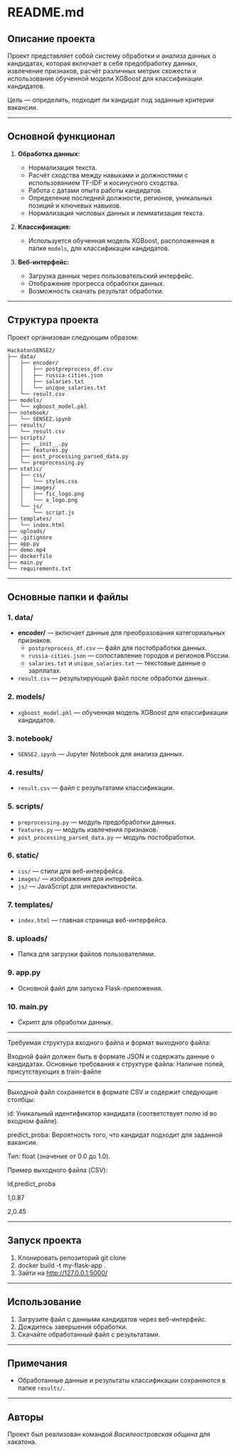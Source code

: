 # README.md

## Описание проекта

Проект представляет собой систему обработки и анализа данных о кандидатах, которая включает в себя предобработку данных, извлечение признаков, расчёт различных метрик схожести и использование обученной модели XGBoost для классификации кандидатов. 

Цель — определить, подходит ли кандидат под заданные критерии вакансии.

---

## Основной функционал

1. **Обработка данных:**
   - Нормализация текста.
   - Расчёт сходства между навыками и должностями с использованием TF-IDF и косинусного сходства.
   - Работа с датами опыта работы кандидатов.
   - Определение последней должности, регионов, уникальных позиций и ключевых навыков.
   - Нормализация числовых данных и лемматизация текста.

2. **Классификация:**
   - Используется обученная модель XGBoost, расположенная в папке `models`, для классификации кандидатов.

3. **Веб-интерфейс:**
   - Загрузка данных через пользовательский интерфейс.
   - Отображение прогресса обработки данных.
   - Возможность скачать результат обработки.

---

## Структура проекта

Проект организован следующим образом:

```plaintext
HackatonSENSE2/
├── data/
│   ├── encoder/
│   │   ├── postpreprocess_df.csv
│   │   ├── russia-cities.json
│   │   ├── salaries.txt
│   │   └── unique_salaries.txt
│   └── result.csv
├── models/
│   └── xgboost_model.pkl
├── notebook/
│   └── SENSE2.ipynb
├── results/
│   └── result.csv
├── scripts/
│   ├── __init__.py
│   ├── features.py
│   ├── post_processing_parsed_data.py
│   └── preprocessing.py
├── static/
│   ├── css/
│   │   └── styles.css
│   ├── images/
│   │   ├── fic_logo.png
│   │   └── a_logo.png
│   └── js/
│       └── script.js
├── templates/
│   └── index.html
├── uploads/
├── .gitignore
├── app.py
├── demo.mp4
├── dockerfile
├── main.py
└── requirements.txt
```

---

## Основные папки и файлы

### 1. **data/**
- **encoder/** — включает данные для преобразования категориальных признаков.
  - `postpreprocess_df.csv` — файл для постобработки данных.
  - `russia-cities.json` — сопоставление городов и регионов России.
  - `salaries.txt` и `unique_salaries.txt` — текстовые данные о зарплатах.
- `result.csv` — результирующий файл после обработки данных.

### 2. **models/**
- `xgboost_model.pkl` — обученная модель XGBoost для классификации кандидатов.

### 3. **notebook/**
- `SENSE2.ipynb` — Jupyter Notebook для анализа данных.

### 4. **results/**
- `result.csv` — файл с результатами классификации.

### 5. **scripts/**
- `preprocessing.py` — модуль предобработки данных.
- `features.py` — модуль извлечения признаков.
- `post_processing_parsed_data.py` — модуль постобработки.

### 6. **static/**
- `css/` — стили для веб-интерфейса.
- `images/` — изображения для интерфейса.
- `js/` — JavaScript для интерактивности.

### 7. **templates/**
- `index.html` — главная страница веб-интерфейса.

### 8. **uploads/**
- Папка для загрузки файлов пользователями.

### 9. **app.py**
- Основной файл для запуска Flask-приложения.

### 10. **main.py**
- Скрипт для обработки данных.

---

Требуемая структура входного файла и формат выходного файла:

Входной файл должен быть в формате JSON и содержать данные о кандидатах. Основные требования к структуре файла:
Наличие полей, присутствующих в train-файле


---

Выходной файл сохраняется в формате CSV и содержит следующие столбцы:

id: Уникальный идентификатор кандидата (соответствует полю id во входном файле).

predict_proba: Вероятность того, что кандидат подходит для заданной вакансии.

Тип: float (значение от 0.0 до 1.0).

Пример выходного файла (CSV):


id,predict_proba

1,0.87

2,0.45

---
## Запуск проекта

1. Клонировать репозиторий git clone
2. docker build -t my-flask-app .
3. Зайти на http://127.0.0.1:5000/

---

## Использование

1. Загрузите файл с данными кандидатов через веб-интерфейс.
2. Дождитесь завершения обработки.
3. Скачайте обработанный файл с результатами.

---

## Примечания

- Обработанные данные и результаты классификации сохраняются в папке `results/`.

---

## Авторы

Проект был реализован командой *Василеостровская община* для хакатона.
